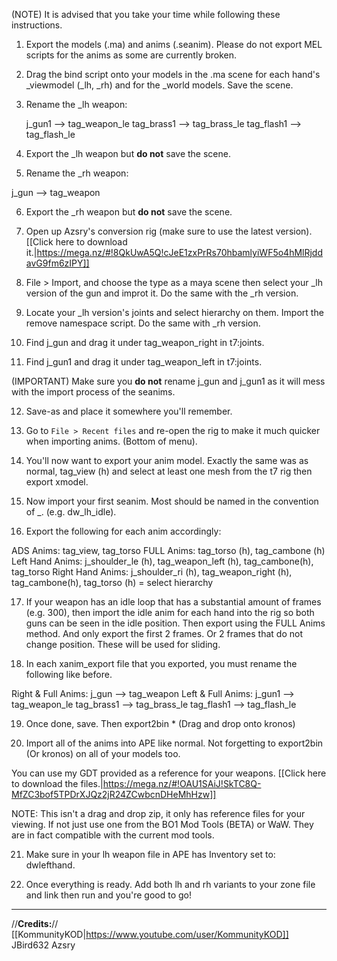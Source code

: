 (NOTE) It is advised that you take your time while following these instructions.

1. Export the models (.ma) and anims (.seanim). Please do not export MEL scripts for the anims as some are currently broken.

2. Drag the bind script onto your models in the .ma scene for each hand's _viewmodel (_lh, _rh) and for the _world models. Save the scene.

3. Rename the _lh weapon:


    j_gun1 --> tag_weapon_le
    tag_brass1 --> tag_brass_le
    tag_flash1 --> tag_flash_le

4. Export the _lh weapon but **do not** save the scene.

5. Rename the _rh weapon:


j_gun --> tag_weapon


6. Export the _rh weapon but **do not** save the scene.

7. Open up Azsry's conversion rig (make sure to use the latest version). [[Click here to download it.|https://mega.nz/#!8QkUwA5Q!cJeE1zxPrRs70hbamlyiWF5o4hMlRjddavG9fm6zIPY]]

8. File > Import, and choose the type as a maya scene then select your _lh version of the gun and improt it. Do the same with the _rh version.

9. Locate your _lh version's joints and select hierarchy on them. Import the remove namespace script. Do the same with _rh version.

10. Find j_gun and drag it under tag_weapon_right in t7:joints.

11. Find j_gun1 and drag it under tag_weapon_left in t7:joints.

(IMPORTANT) Make sure you **do not** rename j_gun and j_gun1 as it will mess with the import process of the seanims.

12. Save-as and place it somewhere you'll remember.

13. Go to `File > Recent files` and re-open the rig to make it much quicker when importing anims. (Bottom of menu).

14. You'll now want to export your anim model. Exactly the same was as normal, tag_view (h) and select at least one mesh from the t7 rig then export xmodel.

15. Now import your first seanim. Most should be named in the convention of _. (e.g. dw_lh_idle).

16. Export the following for each anim accordingly:

ADS Anims: tag_view, tag_torso
FULL Anims: tag_torso (h), tag_cambone (h)
Left Hand Anims: j_shoulder_le (h), tag_weapon_left (h), tag_cambone(h), tag_torso
Right Hand Anims: j_shoulder_ri (h), tag_weapon_right (h), tag_cambone(h), tag_torso
(h) = select hierarchy

17. If your weapon has an idle loop that has a substantial amount of frames (e.g. 300), then import the idle anim for each hand into the rig so both guns can be seen in the idle position. Then export using the FULL Anims method. And only export the first 2 frames. Or 2 frames that do not change position. These will be used for sliding.

18. In each xanim_export file that you exported, you must rename the following like before.

Right & Full Anims:
      j_gun --> tag_weapon
Left & Full Anims:
      j_gun1 --> tag_weapon_le
      tag_brass1 --> tag_brass_le
      tag_flash1 --> tag_flash_le

19. Once done, save. Then export2bin * (Drag and drop onto kronos)

20. Import all of the anims into APE like normal. Not forgetting to export2bin (Or kronos) on all of your models too.

You can use my GDT provided as a reference for your weapons. [[Click here to download the files.|https://mega.nz/#!OAU1SAiJ!SkTC8Q-MfZC3bof5TPDrXJQz2jR24ZCwbcnDHeMhHzw]] 

NOTE: This isn't a drag and drop zip, it only has reference files for your viewing. If not just use one from the BO1 Mod Tools (BETA) or WaW. They are in fact compatible with the current mod tools.

21. Make sure in your lh weapon file in APE has Inventory set to: dwlefthand.

22. Once everything is ready. Add both lh and rh variants to your zone file and link then run and you're good to go! 

--- 

//**Credits:**//
[[KommunityKOD|https://www.youtube.com/user/KommunityKOD]]
JBird632
Azsry